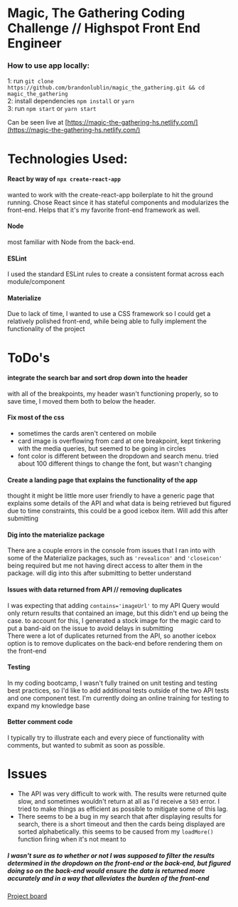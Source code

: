 # Magic, The Gathering Coding Challenge // Highspot Front End Engineer

### How to use app locally:

1: run `git clone https://github.com/brandonlublin/magic_the_gathering.git && cd magic_the_gathering`  
2: install dependencies `npm install` or `yarn`  
3: run `npm start` or `yarn start`  

Can be seen live at [https://magic-the-gathering-hs.netlify.com/](https://magic-the-gathering-hs.netlify.com/)

# Technologies Used:

#### React by way of `npx create-react-app`  
wanted to work with the create-react-app boilerplate to hit the ground running. Chose React since it has stateful components and modularizes the front-end. Helps that it's my favorite front-end framework as well.

#### Node
most familiar with Node from the back-end.

#### ESLint
I used the standard ESLint rules to create a consistent format across each module/component

#### Materialize
Due to lack of time, I wanted to use a CSS framework so I could get a relatively polished front-end, while being able to fully implement the functionality of the project

# ToDo's
#### integrate the search bar and sort drop down into the header
with all of the breakpoints, my header wasn't functioning properly, so to save time, I moved them both to below the header.

#### Fix most of the css
- sometimes the cards aren't centered on mobile
- card image is overflowing from card at one breakpoint, kept tinkering with the media queries, but seemed to be going in circles
- font color is different between the dropdown and search menu. tried about 100 different things to change the font, but wasn't changing

#### Create a landing page that explains the functionality of the app
thought it might be little more user friendly to have a generic page that explains some details of the API and what data is being retrieved but figured due to time constraints, this could be a good icebox item. Will add this after submitting

#### Dig into the materialize package
There are a couple errors in the console from issues that I ran into with some of the Materialize packages, such as `'revealicon'` and `'closeicon'` being required but me not having direct access to alter them in the package. will dig into this after submitting to better understand

#### Issues with data returned from API // removing duplicates
I was expecting that adding `contains='imageUrl'` to my API Query would only return results that contained an image, but this didn't end up being the case. to account for this, I generated a stock image for the magic card to put a band-aid on the issue to avoid delays in submitting  
There were a lot of duplicates returned from the API, so another icebox option is to remove duplicates on the back-end before rendering them on the front-end

#### Testing
In my coding bootcamp, I wasn't fully trained on unit testing and testing best practices, so I'd like to add additional tests outside of the two API tests and one component test. I'm currently doing an online training for testing to expand my knowledge base

#### Better comment code
I typically try to illustrate each and every piece of functionality with comments, but wanted to submit as soon as possible.

# Issues
- The API was very difficult to work with. The results were returned quite slow, and sometimes wouldn't return at all as I'd receive a `503` error. I tried to make things as efficient as possible to mitigate some of this lag.
- There seems to be a bug in my search that after displaying results for search, there is a short timeout and then the cards being displayed are sorted alphabetically. this seems to be caused from my `loadMore()` function firing when it's not meant to

##### I wasn't sure as to whether or not I was supposed to filter the results determined in the dropdown on the front-end or the back-end, but figured doing so on the back-end would ensure the data is returned more accurately and in a way that alleviates the burden of the front-end

[Project board](https://github.com/brandonlublin/magic_the_gathering/projects/1)

